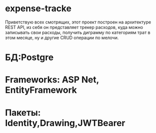 # expense-tracke
Приветствую всех смотрящих, этот проект построен на архитектуре REST API, из себя он представляет трекер расходов, куда можно записывать свои расходы, получить диграмму по категориям трат в этом месяце, ну и другие CRUD операции по мелочи.

# БД:Postgre
# Frameworks: ASP Net, EntityFramework
# Пакеты: Identity,Drawing,JWTBearer
